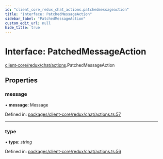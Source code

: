 ```yaml
---
id: "client_core_redux_chat_actions.patchedmessageaction"
title: "Interface: PatchedMessageAction"
sidebar_label: "PatchedMessageAction"
custom_edit_url: null
hide_title: true
---
```


# Interface: PatchedMessageAction

[client-core/redux/chat/actions](../modules/client_core_redux_chat_actions.md).PatchedMessageAction

## Properties

### message

• **message**: Message

Defined in: [packages/client-core/redux/chat/actions.ts:57](https://github.com/xr3ngine/xr3ngine/blob/5c3dcaef1/packages/client-core/redux/chat/actions.ts#L57)

___

### type

• **type**: *string*

Defined in: [packages/client-core/redux/chat/actions.ts:56](https://github.com/xr3ngine/xr3ngine/blob/5c3dcaef1/packages/client-core/redux/chat/actions.ts#L56)
